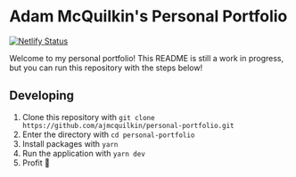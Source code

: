 # Adam McQuilkin's Personal Portfolio

[![Netlify Status](https://api.netlify.com/api/v1/badges/8aa86d5b-7b92-4201-945a-2852027abb30/deploy-status)](https://app.netlify.com/sites/adammcquilkin/deploys)   

Welcome to my personal portfolio! This README is still a work in progress, but you can run this repository with the steps below!

## Developing

1. Clone this repository with `git clone https://github.com/ajmcquilkin/personal-portfolio.git`
2. Enter the directory with `cd personal-portfolio`
3. Install packages with `yarn`
4. Run the application with `yarn dev`
5. Profit :money_with_wings:

